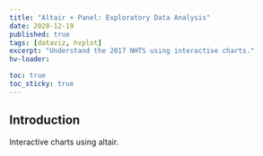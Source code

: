 ```yaml
---
title: "Altair + Panel: Exploratory Data Analysis"
date: 2020-12-19
published: true
tags: [dataviz, hvplot]
excerpt: "Understand the 2017 NHTS using interactive charts."
hv-loader:

toc: true
toc_sticky: true
---
```

## Introduction
Interactive charts using altair.
